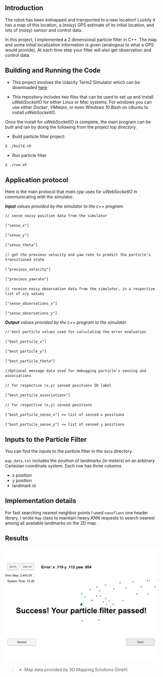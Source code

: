 ## Introduction
The robot has been kidnapped and transported to a new location! Luckily it has a map of this location, a (noisy) GPS estimate of its initial location, and lots of (noisy) sensor and control data.

In this project, I implemented a 2 dimensional particle filter in C++. The map and some initial localization information is given (analogous to what a GPS would provide). At each time step your filter will also get observation and control data.

## Building and Running the Code

* This project involves the Udacity Term2 Simulator which can be downloaded [here](https://github.com/udacity/self-driving-car-sim/releases)

* This repository includes two files that can be used to set up and install _uWebSocketIO_ for either _Linux_ or _Mac_ systems. For windows you can use either _Docker_, _VMware_, or even _Windows 10 Bash_ on _Ubuntu_ to install _uWebSocketIO_.

Once the install for uWebSocketIO is complete, the main program can be built and ran by doing the following from the project top directory.

* Build particle filter project:

```bash
$ ./build.sh
```

* Run particle filter

```bash
$ ./run.sh
```

## Application protocol

Here is the main protocol that _main.cpp_ uses for _uWebSocketIO_ in communicating with the simulator.

_**Input** values provided by the simulator to the c++ program:_

```
// sense noisy position data from the simulator

["sense_x"]

["sense_y"]

["sense_theta"]

// get the previous velocity and yaw rate to predict the particle's transitioned state

["previous_velocity"]

["previous_yawrate"]

// receive noisy observation data from the simulator, in a respective list of x/y values

["sense_observations_x"]

["sense_observations_y"]
```


_**Output** values provided by the c++ program to the simulator_

```
// best particle values used for calculating the error evaluation

["best_particle_x"]

["best_particle_y"]

["best_particle_theta"]

//Optional message data used for debugging particle's sensing and associations

// for respective (x,y) sensed positions ID label

["best_particle_associations"]

// for respective (x,y) sensed positions

["best_particle_sense_x"] <= list of sensed x positions

["best_particle_sense_y"] <= list of sensed y positions
```


## Inputs to the Particle Filter

You can find the inputs to the particle filter in the `data` directory.

`map_data.txt` includes the position of landmarks (in meters) on an arbitrary Cartesian coordinate system. Each row has three columns

* x position
* y position
* landmark id

## Implementation details

For fast searching nearest neighbor points I used `nanoflann` one header library. I wrote `Map` class to maintain heavy KNN requests to search nearest among all available landmarks on the 2D map  .

## Results

![alt text](data/particle-filter.png)

> * Map data provided by 3D Mapping Solutions GmbH.
